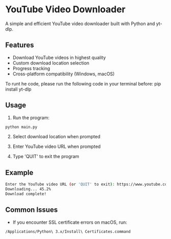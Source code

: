 # YouTube Video Downloader

A simple and efficient YouTube video downloader built with Python and yt-dlp.

## Features

- Download YouTube videos in highest quality
- Custom download location selection
- Progress tracking
- Cross-platform compatibility (Windows, macOS)

To runt he code, please run the following code in your terminal before: pip install yt-dlp

## Usage

1. Run the program:

```bash
python main.py
```

2. Select download location when prompted

3. Enter YouTube video URL when prompted

4. Type 'QUIT' to exit the program

## Example

```bash
Enter the YouTube video URL (or 'QUIT' to exit): https://www.youtube.com/watch?v=example
Downloading... 45.2%
Download complete!
```

## Common Issues

- If you encounter SSL certificate errors on macOS, run:

```bash
/Applications/Python\ 3.x/Install\ Certificates.command
```
